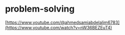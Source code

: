 # problem-solving

[https://www.youtube.com/@ahmedsamiabdelalim6783](https://www.youtube.com/watch?v=nW36BEZEuT4)
